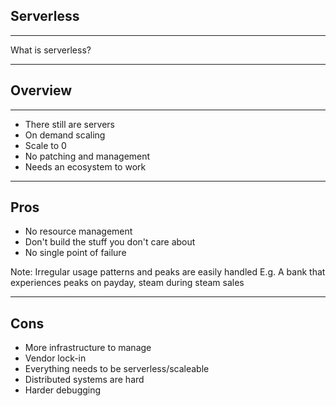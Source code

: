 ## Serverless
<hr />
What is serverless?

---

## Overview
<hr />

 - There still are servers
 - On demand scaling
 - Scale to 0
 - No patching and management
 - Needs an ecosystem to work

---

## Pros

 - No resource management
 - Don't build the stuff you don't care about
 - No single point of failure

Note:
Irregular usage patterns and peaks are easily handled
E.g. A bank that experiences peaks on payday, steam during steam sales

---

## Cons

 - More infrastructure to manage
 - Vendor lock-in
 - Everything needs to be serverless/scaleable
 - Distributed systems are hard
 - Harder debugging

